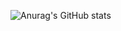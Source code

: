 ![Anurag's GitHub stats](https://github-readme-stats.vercel.app/api?username=jaesung712&show_icons=true&theme=gray)
